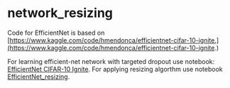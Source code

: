 # network_resizing

Code for EfficientNet is based on [https://www.kaggle.com/code/hmendonca/efficientnet-cifar-10-ignite.](https://www.kaggle.com/code/hmendonca/efficientnet-cifar-10-ignite.) 

For learning efficient-net network with targeted dropout use notebook: [EfficientNet CIFAR-10 Ignite](/efficientnet-cifar-10-ignite.ipynb). 
For applying resizing algorthm use notebook [EfficientNet_resizing](/efficientnet-resized.ipynb).
